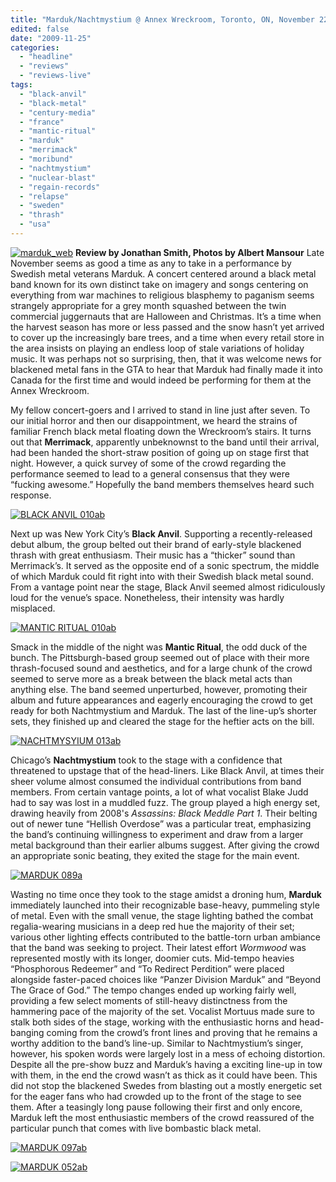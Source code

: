 ```yaml
---
title: "Marduk/Nachtmystium @ Annex Wreckroom, Toronto, ON, November 22, 2009"
edited: false
date: "2009-11-25"
categories:
  - "headline"
  - "reviews"
  - "reviews-live"
tags:
  - "black-anvil"
  - "black-metal"
  - "century-media"
  - "france"
  - "mantic-ritual"
  - "marduk"
  - "merrimack"
  - "moribund"
  - "nachtmystium"
  - "nuclear-blast"
  - "regain-records"
  - "relapse"
  - "sweden"
  - "thrash"
  - "usa"
---
```


[![marduk_web](http://www.hellbound.ca/wp-content/uploads/2009/11/marduk_web.gif "marduk_web")](http://www.hellbound.ca/wp-content/uploads/2009/11/marduk_web.gif) **Review by Jonathan Smith, Photos by Albert Mansour** Late November seems as good a time as any to take in a performance by Swedish metal veterans Marduk. A concert centered around a black metal band known for its own distinct take on imagery and songs centering on everything from war machines to religious blasphemy to paganism seems strangely appropriate for a grey month squashed between the twin commercial juggernauts that are Halloween and Christmas. It’s a time when the harvest season has more or less passed and the snow hasn’t yet arrived to cover up the increasingly bare trees, and a time when every retail store in the area insists on playing an endless loop of stale variations of holiday music. It was perhaps not so surprising, then, that it was welcome news for blackened metal fans in the GTA to hear that Marduk had finally made it into Canada for the first time and would indeed be performing for them at the Annex Wreckroom.

My fellow concert-goers and I arrived to stand in line just after seven. To our initial horror and then our disappointment, we heard the strains of familiar French black metal floating down the Wreckroom’s stairs. It turns out that **Merrimack**, apparently unbeknownst to the band until their arrival, had been handed the short-straw position of going up on stage first that night. However, a quick survey of some of the crowd regarding the performance seemed to lead to a general consensus that they were “fucking awesome.” Hopefully the band members themselves heard such response.

[![BLACK ANVIL 010ab](http://farm3.static.flickr.com/2706/4132252769_0dba886284.jpg)](http://www.flickr.com/photos/28457491@N06/4132252769/ "BLACK ANVIL 010ab by seanunyon, on Flickr")

Next up was New York City’s **Black Anvil**. Supporting a recently-released debut album, the group belted out their brand of early-style blackened thrash with great enthusiasm. Their music has a “thicker” sound than Merrimack’s. It served as the opposite end of a sonic spectrum, the middle of which Marduk could fit right into with their Swedish black metal sound. From a vantage point near the stage, Black Anvil seemed almost ridiculously loud for the venue’s space. Nonetheless, their intensity was hardly misplaced.

[![MANTIC RITUAL 010ab](http://farm3.static.flickr.com/2644/4132252867_783603aeec.jpg)](http://www.flickr.com/photos/28457491@N06/4132252867/ "MANTIC RITUAL 010ab by seanunyon, on Flickr")

Smack in the middle of the night was **Mantic Ritual**, the odd duck of the bunch. The Pittsburgh-based group seemed out of place with their more thrash-focused sound and aesthetics, and for a large chunk of the crowd seemed to serve more as a break between the black metal acts than anything else. The band seemed unperturbed, however, promoting their album and future appearances and eagerly encouraging the crowd to get ready for both Nachtmystium and Marduk. The last of the line-up’s shorter sets, they finished up and cleared the stage for the heftier acts on the bill.

[![NACHTMYSYIUM 013ab](http://farm3.static.flickr.com/2655/4133015370_af0e3653e9.jpg)](http://www.flickr.com/photos/28457491@N06/4133015370/ "NACHTMYSYIUM 013ab by seanunyon, on Flickr")

Chicago’s **Nachtmystium** took to the stage with a confidence that threatened to upstage that of the head-liners. Like Black Anvil, at times their sheer volume almost consumed the individual contributions from band members. From certain vantage points, a lot of what vocalist Blake Judd had to say was lost in a muddled fuzz. The group played a high energy set, drawing heavily from 2008's _Assassins: Black Meddle Part 1_. Their belting out of newer tune “Hellish Overdose” was a particular treat, emphasizing the band’s continuing willingness to experiment and draw from a larger metal background than their earlier albums suggest. After giving the crowd an appropriate sonic beating, they exited the stage for the main event.

[![MARDUK 089a](http://farm3.static.flickr.com/2753/4133015594_c891558392.jpg)](http://www.flickr.com/photos/28457491@N06/4133015594/ "MARDUK 089a by seanunyon, on Flickr")

Wasting no time once they took to the stage amidst a droning hum, **Marduk** immediately launched into their recognizable base-heavy, pummeling style of metal. Even with the small venue, the stage lighting bathed the combat regalia-wearing musicians in a deep red hue the majority of their set; various other lighting effects contributed to the battle-torn urban ambiance that the band was seeking to project. Their latest effort _Wormwood_ was represented mostly with its longer, doomier cuts. Mid-tempo heavies “Phosphorous Redeemer” and “To Redirect Perdition” were placed alongside faster-paced choices like “Panzer Division Marduk” and “Beyond The Grace of God.” The tempo changes ended up working fairly well, providing a few select moments of still-heavy distinctness from the hammering pace of the majority of the set. Vocalist Mortuus made sure to stalk both sides of the stage, working with the enthusiastic horns and head-banging coming from the crowd’s front lines and proving that he remains a worthy addition to the band’s line-up. Similar to Nachtmystium’s singer, however, his spoken words were largely lost in a mess of echoing distortion. Despite all the pre-show buzz and Marduk’s having a exciting line-up in tow with them, in the end the crowd wasn’t as thick as it could have been. This did not stop the blackened Swedes from blasting out a mostly energetic set for the eager fans who had crowded up to the front of the stage to see them. After a teasingly long pause following their first and only encore, Marduk left the most enthusiastic members of the crowd reassured of the particular punch that comes with live bombastic black metal.

[![MARDUK 097ab](http://farm3.static.flickr.com/2505/4132915391_be1fccfe66.jpg)](http://www.flickr.com/photos/28457491@N06/4132915391/ "MARDUK 097ab by seanunyon, on Flickr")

[![MARDUK 052ab](http://farm3.static.flickr.com/2699/4132915239_3f85c5a19d.jpg)](http://www.flickr.com/photos/28457491@N06/4132915239/ "MARDUK 052ab by seanunyon, on Flickr")
